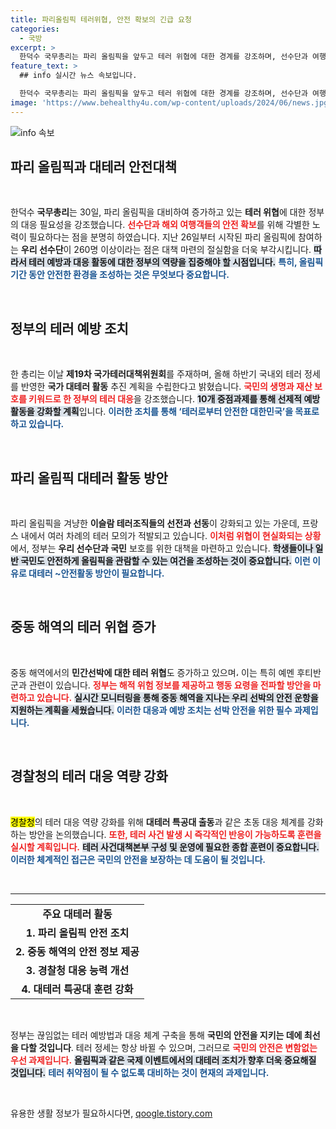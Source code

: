 ```yaml
---
title: 파리올림픽 테러위협, 안전 확보의 긴급 요청
categories:
  - 국방
excerpt: >
  한덕수 국무총리는 파리 올림픽을 앞두고 테러 위협에 대한 경계를 강조하며, 선수단과 여행객의 안전 확보를 위한 정부의 대책을 밝혔다. 올해 하반기 대테러 활동 강화 계획도 논의됐다.
feature_text: >
  ## info 실시간 뉴스 속보입니다.

  한덕수 국무총리는 파리 올림픽을 앞두고 테러 위협에 대한 경계를 강조하며, 선수단과 여행객의 안전 확보를 위한 정부의 대책을 밝혔다. 올해 하반기 대테러 활동 강화 계획도 논의됐다.
image: 'https://www.behealthy4u.com/wp-content/uploads/2024/06/news.jpg'
---
```


<p><img src="https://www.behealthy4u.com/wp-content/uploads/2024/06/news.jpg" alt="info 속보" /></p>

<h2 data-ke-size="size26">파리 올림픽과 대테러 안전대책</h2>

<p data-ke-size="size16">&nbsp;</p>

<p>한덕수 <b>국무총리</b>는 30일, 파리 올림픽을 대비하여 증가하고 있는 <b>테러 위협</b>에 대한 정부의 대응 필요성을 강조했습니다. <b><span style="color: #ee2323;">선수단과 해외 여행객들의 안전 확보</span></b>를 위해 각별한 노력이 필요하다는 점을 분명히 하였습니다. 지난 26일부터 시작된 파리 올림픽에 참여하는 <b>우리 선수단</b>이 260명 이상이라는 점은 대책 마련의 절실함을 더욱 부각시킵니다. <b><span style="background-color: #21538527;">따라서 테러 예방과 대응 활동에 대한 정부의 역량을 집중해야 할 시점입니다.</span></b> <b><span style="color: #1a5490;">특히, 올림픽 기간 동안 안전한 환경을 조성하는 것은 무엇보다 중요합니다.</span></b> </p>

<p data-ke-size="size16">&nbsp;</p>

<h2 data-ke-size="size26">정부의 테러 예방 조치</h2>

<p data-ke-size="size16">&nbsp;</p>

<p>한 총리는 이날 <b>제19차 국가테러대책위원회</b>를 주재하며, 올해 하반기 국내외 테러 정세를 반영한 <b>국가 대테러 활동</b> 추진 계획을 수립한다고 밝혔습니다. <b><span style="color: #ee2323;">국민의 생명과 재산 보호를 키워드로 한 정부의 테러 대응</span></b>을 강조했습니다. <b><span style="background-color: #21538527;">10개 중점과제를 통해 선제적 예방활동을 강화할 계획</span></b>입니다. <b><span style="color: #1a5490;">이러한 조치를 통해 ‘테러로부터 안전한 대한민국’을 목표로 하고 있습니다.</span></b></p>

<p data-ke-size="size16">&nbsp;</p>

<h2 data-ke-size="size26">파리 올림픽 대테러 활동 방안</h2>

<p data-ke-size="size16">&nbsp;</p>

<p>파리 올림픽을 겨냥한 <b>이슬람 테러조직들의 선전과 선동</b>이 강화되고 있는 가운데, 프랑스 내에서 여러 차례의 테러 모의가 적발되고 있습니다. <b><span style="color: #ee2323;">이처럼 위협이 현실화되는 상황</span></b>에서, 정부는 <b>우리 선수단과 국민</b> 보호를 위한 대책을 마련하고 있습니다. <b><span style="background-color: #21538527;">학생들이나 일반 국민도 안전하게 올림픽을 관람할 수 있는 여건을 조성하는 것이 중요합니다.</span></b> <b><span style="color: #1a5490;">이런 이유로 대테러 ~안전활동 방안이 필요합니다.</span></b></p>

<p data-ke-size="size16">&nbsp;</p>

<h2 data-ke-size="size26">중동 해역의 테러 위협 증가</h2>

<p data-ke-size="size16">&nbsp;</p>

<p>중동 해역에서의 <b>민간선박에 대한 테러 위협</b>도 증가하고 있으며، 이는 특히 예멘 후티반군과 관련이 있습니다. <b><span style="color: #ee2323;">정부는 해적 위험 정보를 제공하고 행동 요령을 전파할 방안을 마련하고 있습니다.</span></b> <b><span style="background-color: #21538527;">실시간 모니터링을 통해 중동 해역을 지나는 우리 선박의 안전 운항을 지원하는 계획을 세웠습니다.</span></b> <b><span style="color: #1a5490;">이러한 대응과 예방 조치는 선박 안전을 위한 필수 과제입니다.</span></b></p>

<p data-ke-size="size16">&nbsp;</p>

<h2 data-ke-size="size26">경찰청의 테러 대응 역량 강화</h2>

<p data-ke-size="size16">&nbsp;</p>

<p><mark>경찰청</mark>의 테러 대응 역량 강화를 위해 <b>대테러 특공대 출동</b>과 같은 초동 대응 체계를 강화하는 방안을 논의했습니다. <b><span style="color: #ee2323;">또한, 테러 사건 발생 시 즉각적인 반응이 가능하도록 훈련을 실시할 계획입니다.</span></b> <b><span style="background-color: #21538527;">테러 사건대책본부 구성 및 운영에 필요한 종합 훈련이 중요합니다.</span></b> <b><span style="color: #1a5490;">이러한 체계적인 접근은 국민의 안전을 보장하는 데 도움이 될 것입니다.</span></b></p>

<p data-ke-size="size16">&nbsp;</p>

<hr>

<table style="width: 100%;">
    <tr>
        <td style="text-align: center; height: 17px;"><b>주요 대테러 활동</b></td>
    </tr>
    <tr>
        <td style="text-align: center; height: 17px;"><b>1. 파리 올림픽 안전 조치</b></td>
    </tr>
    <tr>
        <td style="text-align: center; height: 17px;"><b>2. 중동 해역의 안전 정보 제공</b></td>
    </tr>
    <tr>
        <td style="text-align: center; height: 17px;"><b>3. 경찰청 대응 능력 개선</b></td>
    </tr>
    <tr>
        <td style="text-align: center; height: 17px;"><b>4. 대테러 특공대 훈련 강화</b></td>
    </tr>
</table>

<p data-ke-size="size16">&nbsp;</p>

<p>정부는 끊임없는 테러 예방법과 대응 체계 구축을 통해 <b>국민의 안전을 지키는 데에 최선을 다할 것입니다</b>. 테러 정세는 항상 바뀔 수 있으며, 그러므로 <b><span style="color: #ee2323;">국민의 안전은 변함없는 우선 과제입니다.</span></b> <b><span style="background-color: #21538527;">올림픽과 같은 국제 이벤트에서의 대테러 조치가 향후 더욱 중요해질 것입니다.</span></b> <b><span style="color: #1a5490;">테러 취약점이 될 수 없도록 대비하는 것이 현재의 과제입니다.</span></b></p>

<p data-ke-size="size16">&nbsp;</p>
유용한 생활 정보가 필요하시다면, <a href="https://qoogle.tistory.com" rel="dofollow">qoogle.tistory.com</a>


